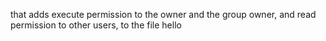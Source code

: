 that adds execute permission to the owner and the group owner, and read permission to other users, to the file hello
